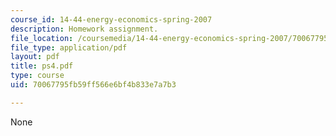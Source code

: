 ```yaml
---
course_id: 14-44-energy-economics-spring-2007
description: Homework assignment.
file_location: /coursemedia/14-44-energy-economics-spring-2007/70067795fb59ff566e6bf4b833e7a7b3_ps4.pdf
file_type: application/pdf
layout: pdf
title: ps4.pdf
type: course
uid: 70067795fb59ff566e6bf4b833e7a7b3

---
```

None